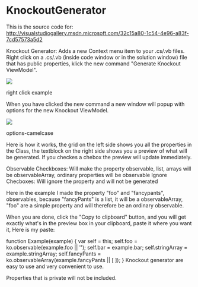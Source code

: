 KnockoutGenerator
=================

This is the source code for: http://visualstudiogallery.msdn.microsoft.com/32c15a80-1c54-4e96-a83f-7cd57573a5d2 

Knockout Generator:
Adds a new Context menu item to your .cs/.vb files. Right click on a .cs/.vb (inside code window or in the solution window) file that has public properties, klick the new command "Generate Knockout ViewModel".

![](http://blog.andreasgustafsson.se/wp-content/uploads/2013/08/right-click-example.png)

right click example

When you have clicked the new command a new window will popup with options for the new Knockout ViewModel.

![](http://blog.andreasgustafsson.se/wp-content/uploads/2013/08/options-camelcase.png)

options-camelcase

Here is how it works, the grid on the left side shows you all the properties in the Class, the textblock on the right side shows you a preview of what will be generated.
If you checkes a chebox the preview will update immediately.

Observable Checkboxes: Will make the property observable, list, arrays will be observableArray, ordinary properties will be observable
Ignore Checboxes: Will ignore the property and will not be generated

Here in the example I made the property "foo" and "fancypants", observables, because "fancyPants" is a list, it will be a observableArray, "foo" are a simple property and will therefore be an ordinary observable.


When you are done, click the "Copy to clipboard" button, and you will get exactly what's in the preview box in your clipboard, paste it where you want it,
Here is my paste:

function Example(example) 
{
	var self = this;
	self.foo = ko.observable(example.foo || '');
	self.bar = example.bar;
	self.stringArray = example.stringArray;
	self.fancyPants = ko.observableArray(example.fancyPants || [ ]);
}
Knockout generator are easy to use and very convenient to use.



Properties that is private will not be included.
